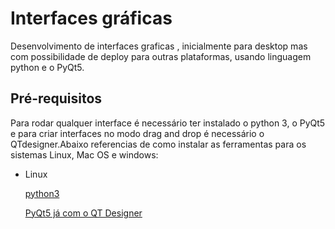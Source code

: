 # Interfaces gráficas

Desenvolvimento de interfaces graficas , inicialmente para desktop mas com possibilidade de deploy para outras plataformas, usando linguagem python e o PyQt5.

## Pré-requisitos

Para rodar qualquer interface é necessário ter instalado o python 3, o PyQt5 e para criar interfaces no modo drag and drop é necessário o QTdesigner.Abaixo referencias de como instalar as ferramentas para os sistemas Linux, Mac OS e windows:

* Linux

  [python3](https://python.org.br/instalacao-linux/)

  [PyQt5 já com o QT Designer](https://gist.github.com/ujjwal96/1dcd57542bdaf3c9d1b0dd526ccd44ff)
